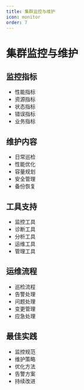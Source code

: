 ```yaml
---
title: 集群监控与维护
icon: monitor
order: 7
---
```


# 集群监控与维护

## 监控指标
- 性能指标
- 资源指标
- 状态指标
- 错误指标
- 业务指标

## 维护内容
- 日常巡检
- 性能优化
- 容量规划
- 安全管理
- 备份恢复

## 工具支持
- 监控工具
- 诊断工具
- 分析工具
- 运维工具
- 管理工具

## 运维流程
- 巡检流程
- 告警处理
- 问题处理
- 变更管理
- 应急处理

## 最佳实践
- 监控规范
- 维护策略
- 优化方法
- 告警方案
- 持续改进
